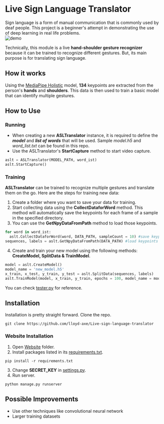 # Live Sign Language Translator
Sign language is a form of manual communication that is commonly used by deaf people. This project is a beginner's attempt in demonstrating the use of deep learning in real life problems. 
<br/>
![demo](https://user-images.githubusercontent.com/67902015/152925333-8fdfeab3-2218-4196-b091-82208350bdf6.gif)
<br/>

Technically, this module is a live **hand-shoulder gesture recognizer** because it can be trained to recognize different gestures. But, its main purpose is for translating sign language.


## How it works
Using the [MediaPipe Holistic](https://google.github.io/mediapipe/solutions/holistic.html) model, **134** keypoints are extracted from the person's **hands** and **shoulders**. This data is then used to train a basic model that can identify multiple gestures. 

## How to Use

### Running 
* When creating a new **ASLTranslator** instance, it is required to define the ***model*** and ***list of words*** that will be used. Sample _model.h5_ and _word_list.txt_ can be found in this repo.
* Use the ASLTranslator's **StartCapture** method to start video capture.

```python
aslt = ASLTranslator(MODEL_PATH, word_ist)
aslt.StartCapture()
```
### Training
**ASLTranslator** can be trained to recognize multiple gestures and translate them on the go. Here are the steps for training new data:
1. Create a folder where you want to save your data for training.
2. Start collecting data using the **CollectDataforWord** method. This method will automatically save the keypoints for each frame of a sample in the specified directory.
3. You can use the **GetNpyDataFromPath** method to load those keypoints.
```python
for word in word_ist:
  aslt.CollectDataforWord(word, DATA_PATH, sampleCount = 10) #save keypoints data for each word in the list
sequences, labels = aslt.GetNpyDataFromPath(DATA_PATH) #load keypoints data
```
4. Create and train your new model using the following methods: **CreateModel, SplitData & TrainModel**.
```python
model = aslt.CreateModel()
model_name = 'new_model.h5'
x_train, x_test, y_train, y_test = aslt.SplitData(sequences, labels)
aslt.TrainModel(model, x_train, y_train, epochs = 100, model_name = model_name)
```
You can check [tester.py](https://github.com/lloyd-axe/Live-sign-language-translator/blob/main/Code/tester.py) for reference.
## Installation
Installation is pretty straight forward. Clone the repo.
```git
git clone https://github.com/lloyd-axe/Live-sign-language-translator
```
### Website Installation
1. Open [Website](https://github.com/lloyd-axe/Live-sign-language-translator/tree/main/Website) folder.
2. Install packages listed in its [requirements.txt](https://github.com/lloyd-axe/Live-sign-language-translator/blob/main/Website/requirements.txt).
```
pip install -r requirements.txt
```
3. Change **SECRET_KEY** in [settings.py](https://github.com/lloyd-axe/Live-sign-language-translator/blob/main/Website/project_sigua/project_sigua/settings.py).
4. Run server.

```
python manage.py runserver
```

## Possible Improvements
* Use other techniques like convolutional neural network
* Larger training datasets
